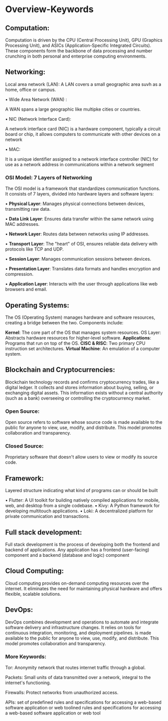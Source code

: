 # Overview-Keywords

## Computation:

Computation is driven by the CPU (Central Processing Unit), GPU (Graphics Processing Unit), and ASICs (Application-Specific Integrated Circuits). These components form the backbone of data processing and number crunching in both personal and enterprise computing environments.

## Networking:

Local area network (LAN): A LAN covers a small geographic area suvh as a home, office or campus.

• Wide Area Network (WAN) :

A WAN spans a large geographic like multipke cities or countries.

• NIC (Network Interface Card):

A network interface card (NIC) is a hardware component, typically a circuit board or chip, it allows computers to communicate with other devices on a network

• MAC:

It is a unique identifier assigned to a network interface controller (NIC) for use as a network address in communications within a network segment

### OSI Model: 7 Layers of Networking

The OSI model is a framework that standardizes communication functions. It consists of 7 layers, divided into hardware layers and software layers:

• **Physical Layer**: Manages physical connections between devices, transmitting raw data.

• **Data Link Layer**: Ensures data transfer within the same network using MAC addresses.

• **Network Layer**: Routes data between networks using IP addresses.

• **Transport Layer**: The "heart" of OSI, ensures reliable data delivery with protocols like TCP and UDP.

• **Session Layer**: Manages communication sessions between devices.

• **Presentation Layer**: Translates data formats and handles encryption and compression.

• **Application Layer**: Interacts with the user through applications like web browsers and email.

## Operating Systems:

The OS (Operating System) manages hardware and software resources, creating a bridge between the two. Components include: 

**Kernel**: The core part of the OS that manages system resources.
OS Layer: Abstracts hardware resources for higher-level software.
**Applications**: Programs that run on top of the OS.
**CISC & RISC**: Two primary CPU instruction set architectures.
**Virtual Machine**: An emulation of a computer system.

## Blockchain and Cryptocurrencies:

Blockchain technology records and confirms cryptocurrency trades, like a digital ledger. It collects and stores information about buying, selling, or exchanging digital assets. This information exists without a central authority (such as a bank) overseeing or controlling the cryptocurrency market.

### Open Source:
Open source refers to software whose source code is made available to the public for anyone to view, use, modify, and distribute. This model promotes collaboration and transparency.

### Closed Source: 
Proprietary software that doesn't allow users to view or modify its source code.

## Framework:
Layered structure indicating what kind of programs can or should be built

• Flutter: A UI toolkit for building natively compiled applications for mobile, web, and desktop from a single codebase.
• Kivy: A Python framework for developing multitouch applications.
• Loki: A decentralized platform for private communication and transactions.

## Full stack development:
Full stack development is the process of developing both the frontend and backend of applications. Any application has a frontend (user-facing) component and a backend (database and logic) component

## Cloud Computing:
Cloud computing provides on-demand computing resources over the internet. It eliminates the need for maintaining physical hardware and offers flexible, scalable solutions.

## DevOps:
DevOps combines development and operations to automate and integrate software delivery and infrastructure changes. It relies on tools for continuous integration, monitoring, and deployment pipelines.
 is made available to the public for anyone to view, use, modify, and distribute. This model promotes collaboration and transparency.
 
### More Keywords:
Tor: Anonymity network that routes internet traffic through a global.

Packets: Small units of data transmitted over a network, integral to the internet's functioning.

Firewalls: Protect networks from unauthorized access.

APIs: set of predefined rules and specifications for accessing a web-based software application or web toolined rules and specifications for accessing a web-based software application or web tool
